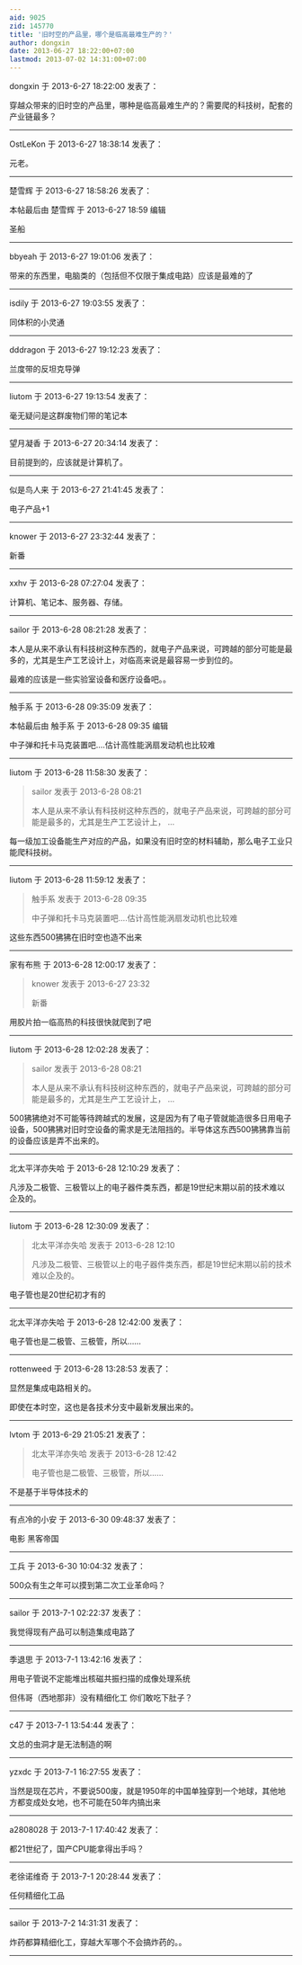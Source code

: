 ```yaml
---
aid: 9025
zid: 145770
title: '旧时空的产品里，哪个是临高最难生产的？'
author: dongxin
date: 2013-06-27 18:22:00+07:00
lastmod: 2013-07-02 14:31:00+07:00
---
```


dongxin 于 2013-6-27 18:22:00 发表了：

穿越众带来的旧时空的产品里，哪种是临高最难生产的？需要爬的科技树，配套的产业链最多？

---------

OstLeKon 于 2013-6-27 18:38:14 发表了：

元老。

---------

楚雪辉 于 2013-6-27 18:58:26 发表了：

本帖最后由 楚雪辉 于 2013-6-27 18:59 编辑 

圣船

---------

bbyeah 于 2013-6-27 19:01:06 发表了：

带来的东西里，电脑类的（包括但不仅限于集成电路）应该是最难的了

---------

isdily 于 2013-6-27 19:03:55 发表了：

同体积的小灵通

---------

dddragon 于 2013-6-27 19:12:23 发表了：

兰度带的反坦克导弹

---------

liutom 于 2013-6-27 19:13:54 发表了：

毫无疑问是这群废物们带的笔记本

---------

望月凝香 于 2013-6-27 20:34:14 发表了：

目前提到的，应该就是计算机了。

---------

似是鸟人来 于 2013-6-27 21:41:45 发表了：

电子产品+1

---------

knower 于 2013-6-27 23:32:44 发表了：

新番

---------

xxhv 于 2013-6-28 07:27:04 发表了：

计算机、笔记本、服务器、存储。

---------

sailor 于 2013-6-28 08:21:28 发表了：

本人是从来不承认有科技树这种东西的，就电子产品来说，可跨越的部分可能是最多的，尤其是生产工艺设计上，对临高来说是最容易一步到位的。

最难的应该是一些实验室设备和医疗设备吧。。

---------

触手系 于 2013-6-28 09:35:09 发表了：

本帖最后由 触手系 于 2013-6-28 09:35 编辑 

中子弹和托卡马克装置吧....估计高性能涡扇发动机也比较难

---------

liutom 于 2013-6-28 11:58:30 发表了：

> sailor 发表于 2013-6-28 08:21
> 
> 本人是从来不承认有科技树这种东西的，就电子产品来说，可跨越的部分可能是最多的，尤其是生产工艺设计上， ...



每一级加工设备能生产对应的产品，如果没有旧时空的材料辅助，那么电子工业只能爬科技树。

---------

liutom 于 2013-6-28 11:59:12 发表了：

> 触手系 发表于 2013-6-28 09:35
> 
> 中子弹和托卡马克装置吧....估计高性能涡扇发动机也比较难



这些东西500狒狒在旧时空也造不出来

---------

家有布熊 于 2013-6-28 12:00:17 发表了：

> knower 发表于 2013-6-27 23:32
> 
> 新番



用胶片拍一临高热的科技很快就爬到了吧

---------

liutom 于 2013-6-28 12:02:28 发表了：

> sailor 发表于 2013-6-28 08:21
> 
> 本人是从来不承认有科技树这种东西的，就电子产品来说，可跨越的部分可能是最多的，尤其是生产工艺设计上， ...



500狒狒绝对不可能等待跨越式的发展，这是因为有了电子管就能造很多日用电子设备，500狒狒对旧时空设备的需求是无法阻挡的。半导体这东西500狒狒靠当前的设备应该是弄不出来的。

---------

北太平洋亦失哈 于 2013-6-28 12:10:29 发表了：

凡涉及二极管、三极管以上的电子器件类东西，都是19世纪末期以前的技术难以企及的。

---------

liutom 于 2013-6-28 12:30:09 发表了：

> 北太平洋亦失哈 发表于 2013-6-28 12:10
> 
> 凡涉及二极管、三极管以上的电子器件类东西，都是19世纪末期以前的技术难以企及的。



电子管也是20世纪初才有的

---------

北太平洋亦失哈 于 2013-6-28 12:42:00 发表了：

电子管也是二极管、三极管，所以……

---------

rottenweed 于 2013-6-28 13:28:53 发表了：

显然是集成电路相关的。

即使在本时空，这也是各技术分支中最新发展出来的。

---------

lvtom 于 2013-6-29 21:05:21 发表了：

> 北太平洋亦失哈 发表于 2013-6-28 12:42
> 
> 电子管也是二极管、三极管，所以……



不是基于半导体技术的

---------

有点冷的小安 于 2013-6-30 09:48:37 发表了：

电影 黑客帝国

---------

工兵 于 2013-6-30 10:04:32 发表了：

500众有生之年可以摸到第二次工业革命吗？

---------

sailor 于 2013-7-1 02:22:37 发表了：

我觉得现有产品可以制造集成电路了

---------

季退思 于 2013-7-1 13:42:16 发表了：

用电子管说不定能堆出核磁共振扫描的成像处理系统

但伟哥（西地那非）没有精细化工 你们敢吃下肚子？

---------

c47 于 2013-7-1 13:54:44 发表了：

文总的虫洞才是无法制造的啊

---------

yzxdc 于 2013-7-1 16:27:55 发表了：

当然是现在芯片，不要说500废，就是1950年的中国单独穿到一个地球，其他地方都变成处女地，也不可能在50年内搞出来

---------

a2808028 于 2013-7-1 17:40:42 发表了：

都21世纪了，国产CPU能拿得出手吗？

---------

老徐诺维奇 于 2013-7-1 20:28:44 发表了：

任何精细化工品

---------

sailor 于 2013-7-2 14:31:31 发表了：

炸药都算精细化工，穿越大军哪个不会搞炸药的。。

---------

